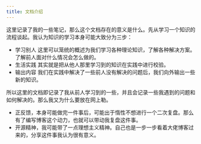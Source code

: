 ```yaml
---
title: 文档介绍
---
```

这里记录了我的一些笔记，那么这个文档存在的意义是什么。先从学习一个知识的流程谈起。我认为知识的学习本身可能大致分为三步：

- 学习别人
这里可以笼统的概述为我们学习各种理论知识，了解各种解决方案。了解前人面对什么情况会怎么做的。
- 生活实践
其实就是把从他人那里学习到的知识在实践中进行校验。
- 输出内容
我们在实践中解决了一些前人没有解决的问题后，我们向外输出一些新的知识。

所以这里的文档即记录了我从前人学习到的一些，并且会记录一些我遇到的问题和如何解决的。那么我又为什么要放在网上勒。
- 正反馈，本身可能做完一件事后，可能出于惰性不想进行一个二次复盘。那么有了编写博客这个动力，也就可以带动我复盘这件事。
- 开源精神，我可能带了一点理想主义精神。自己也是一步一步看着大佬博客过来的，分享这件事我认为很有意义。